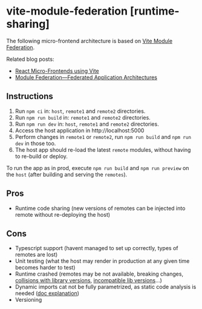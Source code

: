 # vite-module-federation [runtime-sharing]

The following micro-frontend architecture is based on [Vite Module Federation](https://github.com/originjs/vite-plugin-federation).

Related blog posts:

- [React Micro-Frontends using Vite](https://dev.to/abhi0498/react-micro-frontends-using-vite-30ah)
- [Module Federation—Federated Application Architectures](https://rangle.io/blog/module-federation-federated-application-architectures)

## Instructions

1. Run `npm ci` in: `host`, `remote1` and `remote2` directories.
2. Run `npm run build` in: `remote1` and `remote2` directories.
3. Run `npm run dev` in: `host`, `remote1` and `remote2` directories.
4. Access the host application in http://localhost:5000
5. Perform changes in `remote1` or `remote2`, run `npm run build` and `npm run dev` in those too.
6. The host app should re-load the latest `remote` modules, without having to re-build or deploy.

To run the app as in prod, execute `npm run build` and `npm run preview` on the `host` (after building and serving the `remotes`).

## Pros

- Runtime code sharing (new versions of remotes can be injected into remote without re-deploying the host)

## Cons

- Typescript support (havent managed to set up correctly, types of remotes are lost)
- Unit testing (what the host may render in production at any given time becomes harder to test)
- Runtime crashed (remotes may be not available, breaking changes, [collisions with library versions](https://stackoverflow.com/questions/65634232/how-does-module-federation-choose-which-dependency-version-to-use), [incompatible lib versions](https://www.angulararchitects.io/en/blog/getting-out-of-version-mismatch-hell-with-module-federation/)...)
- Dynamic imports cat not be fully parametrized, as static code analysis is needed ([doc explanation](https://github.com/rollup/plugins/tree/master/packages/dynamic-import-vars#limitations))
- Versioning
